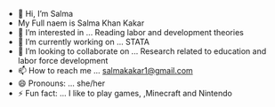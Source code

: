 - 👋 Hi, I’m Salma
- My Full naem is Salma Khan Kakar
- 👀 I’m interested in ... Reading labor and development theories
- 🌱 I’m currently working on ... STATA
- 💞️ I’m looking to collaborate on ... Research related to education and labor force development
- 📫 How to reach me ... salmakakar1@gmail.com
- 😄 Pronouns: ... she/her
- ⚡ Fun fact: ... I like to play games, ,Minecraft and Nintendo

<!---
salmakhan001/salmakhan001 is a ✨ special ✨ repository because its `README.md` (this file) appears on your GitHub profile.
You can click the Preview link to take a look at your changes.
--->

